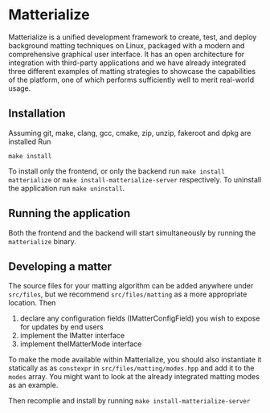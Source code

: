 # Matterialize

Matterialize is a unified development framework to create, test, and deploy background matting techniques on Linux,
packaged with a modern and comprehensive graphical user interface. It has an open architecture for integration with
third-party applications and we have already integrated three different examples of matting strategies to showcase the
capabilities of the platform, one of which performs sufficiently well to merit real-world usage.

## Installation

Assuming git, make, clang, gcc, cmake, zip, unzip, fakeroot and dpkg are installed Run

```
make install
```

To install only the frontend, or only the backend run `make install matterialize` or `make install-matterialize-server`
respectively. To uninstall the application run `make uninstall`.

## Running the application

Both the frontend and the backend will start simultaneously by running the `matterialize` binary.

## Developing a matter

The source files for your matting algorithm can be added anywhere under `src/files`, but we recommend `src/files/matting` as a more
appropriate location. Then

1. declare any configuration fields (IMatterConfigField) you wish to expose for updates by end users
2. implement the IMatter interface
3. implement theIMatterMode interface

To make the mode available within Matterialize, you should also instantiate it statically as as `constexpr`
in `src/files/matting/modes.hpp` and add it to the `modes` array. You might want to look at the already integrated
matting modes as an example.

Then recomplie and install by running `make install-matterialize-server`
